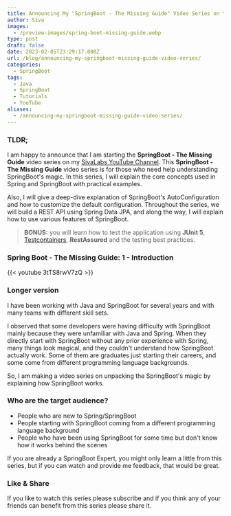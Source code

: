 ```yaml
---
title: Announcing My "SpringBoot - The Missing Guide" Video Series on YouTube
author: Siva
images:
  - /preview-images/spring-boot-missing-guide.webp
type: post
draft: false
date: 2023-02-05T23:29:17.000Z
url: /blog/announcing-my-springboot-missing-guide-video-series/
categories:
  - SpringBoot
tags:
  - Java
  - SpringBoot
  - Tutorials
  - YouTube
aliases:
  - /announcing-my-springboot-missing-guide-video-series/
---
```


### TLDR;
I am happy to announce that I am starting the **SpringBoot - The Missing Guide** video series on my [SivaLabs YouTube Channel](https://www.youtube.com/c/sivalabs).
This **SpringBoot - The Missing Guide** video series is for those who need help understanding SpringBoot's magic.
In this series, I will explain the core concepts used in Spring and SpringBoot with practical examples.

<!--more-->


Also, I will give a deep-dive explanation of SpringBoot's AutoConfiguration and how to customize the default configuration.
Throughout the series, we will build a REST API using Spring Data JPA, and along the way, I will explain how to use various features of SpringBoot.

> **BONUS:** 
> you will learn how to test the application using **JUnit 5**, [Testcontainers](https://www.testcontainers.org/), **RestAssured** and the testing best practices.

### Spring Boot - The Missing Guide: 1 - Introduction

{{< youtube 3tTS8rwV7zQ >}}

### Longer version
I have been working with Java and SpringBoot for several years and with many teams with different skill sets.

I observed that some developers were having difficulty with SpringBoot mainly because they were unfamiliar with Java and Spring.
When they directly start with SpringBoot without any prior experience with Spring, many things look magical, and they couldn't understand how SpringBoot actually work.
Some of them are graduates just starting their careers, and some come from different programming language backgrounds.

So, I am making a video series on unpacking the SpringBoot's magic by explaining how SpringBoot works.

### Who are the target audience?
* People who are new to Spring/SpringBoot
* People starting with SpringBoot coming from a different programming language background
* People who have been using SpringBoot for some time but don't know how it works behind the scenes

If you are already a SpringBoot Expert, you might only learn a little from this series, 
but if you can watch and provide me feedback, that would be great.

### Like & Share
If you like to watch this series please subscribe and if you think any of your friends can benefit from this series please share it.
